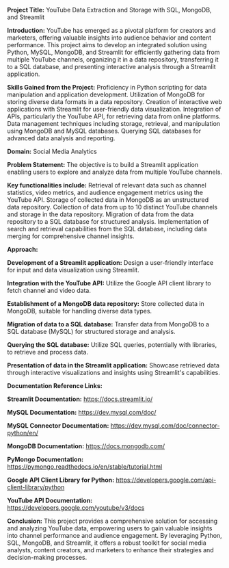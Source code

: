**Project Title:** YouTube Data Extraction and Storage with SQL, MongoDB, and Streamlit

**Introduction:** YouTube has emerged as a pivotal platform for creators and marketers, offering valuable insights into audience behavior and content performance. This project aims to develop an integrated solution using Python, MySQL, MongoDB, and Streamlit for efficiently gathering data from multiple YouTube channels, organizing it in a data repository, transferring it to a SQL database, and presenting interactive analysis through a Streamlit application.

**Skills Gained from the Project:**
Proficiency in Python scripting for data manipulation and application development.
Utilization of MongoDB for storing diverse data formats in a data repository.
Creation of interactive web applications with Streamlit for user-friendly data visualization.
Integration of APIs, particularly the YouTube API, for retrieving data from online platforms.
Data management techniques including storage, retrieval, and manipulation using MongoDB and MySQL databases.
Querying SQL databases for advanced data analysis and reporting.

**Domain:** Social Media Analytics

**Problem Statement:** The objective is to build a Streamlit application enabling users to explore and analyze data from multiple YouTube channels. 

**Key functionalities include:**
Retrieval of relevant data such as channel statistics, video metrics, and audience engagement metrics using the YouTube API.
Storage of collected data in MongoDB as an unstructured data repository.
Collection of data from up to 10 distinct YouTube channels and storage in the data repository.
Migration of data from the data repository to a SQL database for structured analysis.
Implementation of search and retrieval capabilities from the SQL database, including data merging for comprehensive channel insights.

**Approach:**

**Development of a Streamlit application:** Design a user-friendly interface for input and data visualization using Streamlit.

**Integration with the YouTube API:** Utilize the Google API client library to fetch channel and video data.

**Establishment of a MongoDB data repository:** Store collected data in MongoDB, suitable for handling diverse data types.

**Migration of data to a SQL database:** Transfer data from MongoDB to a SQL database (MySQL) for structured storage and analysis.

**Querying the SQL database:** Utilize SQL queries, potentially with libraries, to retrieve and process data.

**Presentation of data in the Streamlit application:** Showcase retrieved data through interactive visualizations and insights using Streamlit's capabilities.

**Documentation Reference Links:**

**Streamlit Documentation:** https://docs.streamlit.io/

**MySQL Documentation:** https://dev.mysql.com/doc/

**MySQL Connector Documentation:** https://dev.mysql.com/doc/connector-python/en/

**MongoDB Documentation:** https://docs.mongodb.com/

**PyMongo Documentation:** https://pymongo.readthedocs.io/en/stable/tutorial.html

**Google API Client Library for Python:** https://developers.google.com/api-client-library/python

**YouTube API Documentation:** https://developers.google.com/youtube/v3/docs

**Conclusion:** This project provides a comprehensive solution for accessing and analyzing YouTube data, empowering users to gain valuable insights into channel performance and audience engagement. By leveraging Python, SQL, MongoDB, and Streamlit, it offers a robust toolkit for social media analysts, content creators, and marketers to enhance their strategies and decision-making processes.
